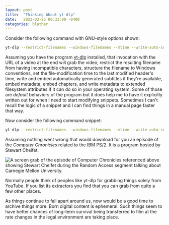 ```yaml
---
layout: post
title:  "Thinking About yt-dlp"
date:   2023-03-25 00:33:00 -0400
categories: blather
---
```

Consider the following command with GNU-style options shown:

```bash
yt-dlp --restrict-filenames --windows-filenames --mtime --write-auto-subs --embed-subs --embed-metadata --embed-chapters --xattrs --no-remove-chapters 
```

Assuming you have the program [yt-dlp](https://github.com/yt-dlp/yt-dlp) installed, that invocation with the URL of a video at the end will grab the video, restrict the resulting filename from having incompatible characters, structure the filename to Windows conventions, set the file-modification time to the last modified header's time, write and embed automatically generated subtitles if they're available, embed metadata, embed chapters, and write metadata to extended filesystem attributes if it can do so in your operating system.  Some of those are *default* behaviors of the program but it does help me to have it explicitly written out for when I need to start modifying snippets.  Sometimes I can't recall the logic of a snippet and I can find things in a manual page faster that way.

Now consider the following command snippet:

```bash
yt-dlp --restrict-filenames --windows-filenames --mtime --write-auto-subs --embed-subs --embed-metadata --embed-chapters --xattrs --no-remove-chapters "https://archive.org/details/IBMPerso1987"
```

Assuming nothing went wrong that would download for you an episode of the *Computer Chronicles* related to the IBM PS/2.  It is a program hosted by Stewart Cheifet.

![A screen grab of the episode of Computer Chronicles referenced above showing Stewart Cheifet during the Random Access segment talking about Carnegie Mellon University.]({{site.url}}/img/stewart-screenshot.jpg)

Normally people think of peoples like yt-dlp for grabbing things solely from YouTube.  If you list its extractors you find that you can grab from quite a few other places.  

As things continue to fall apart around us, now would be a good time to archive things more.  Born digital content is ephemeral.  Such things seem to have better chances of long-term survival being transferred to film at the rate changes in the legal environment are taking place.
